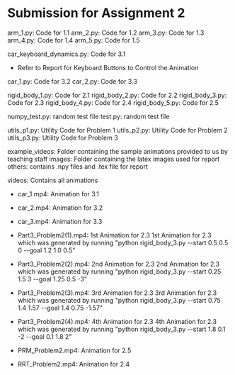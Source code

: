 # Submission for Assignment 2

arm_1.py: Code for 1.1
arm_2.py: Code for 1.2
arm_3.py: Code for 1.3
arm_4.py: Code for 1.4
arm_5.py: Code for 1.5

car_keyboard_dynamics.py: Code for 3.1
- Refer to Report for Keyboard Buttons to Control the Animation

car_1.py: Code for 3.2
car_2.py: Code for 3.3

rigid_body_1.py: Code for 2.1
rigid_body_2.py: Code for 2.2
rigid_body_3.py: Code for 2.3
rigid_body_4.py: Code for 2.4
rigid_body_5.py: Code for 2.5

numpy_test.py: random test file
test.py: random test file

utils_p1.py: Utility Code for Problem 1
utils_p2.py: Utility Code for Problem 2
utils_p3.py: Utility Code for Problem 3

example_videos: Folder containing the sample animations provided to us by teaching staff
images: Folder containing the latex images used for report 
others: contains .npy files and .tex file for report 

videos: Contains all animations
- car_1.mp4: Animation for 3.1
- car_2.mp4: Animation for 3.2
- car_3.mp4: Animation for 3.3

- Part3_Problem2(1).mp4: 1st Animation for 2.3
1st Animation for 2.3 which was generated by running "python rigid_body_3.py --start 0.5 0.5 0 --goal 1.2 1.0 0.5"

- Part3_Problem2(2).mp4: 2nd Animation for 2.3
2nd Animation for 2.3 which was generated by running "python rigid_body_3.py --start 0.25 1.5 3 --goal 1.25 0.5 -3"

- Part3_Problem2(3).mp4: 3rd Animation for 2.3
3rd Animation for 2.3 which was generated by running "python rigid_body_3.py --start 0.75 1.4 1.57 --goal 1.4 0.75 -1.57"

- Part3_Problem2(4).mp4: 4th Animation for 2.3
4th Animation for 2.3 which was generated by running "python rigid_body_3.py --start 1.8 0.1 -2 --goal 0.1 1.8 2"

- PRM_Problem2.mp4: Animation for 2.5
- RRT_Problem2.mp4: Animation for 2.4